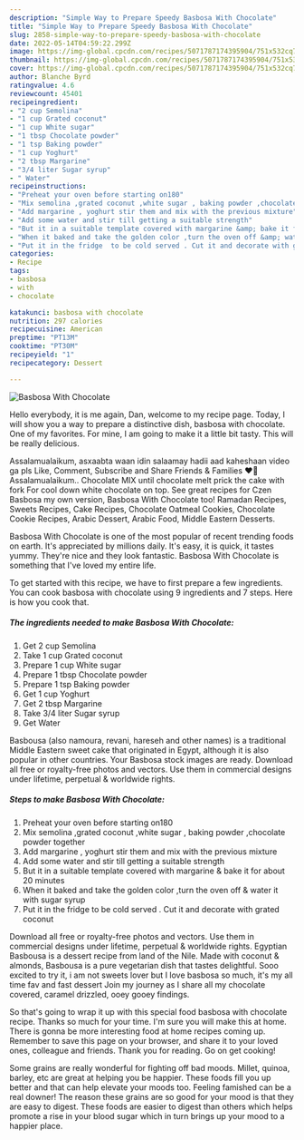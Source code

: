 ```yaml
---
description: "Simple Way to Prepare Speedy Basbosa With Chocolate"
title: "Simple Way to Prepare Speedy Basbosa With Chocolate"
slug: 2858-simple-way-to-prepare-speedy-basbosa-with-chocolate
date: 2022-05-14T04:59:22.299Z
image: https://img-global.cpcdn.com/recipes/5071787174395904/751x532cq70/basbosa-with-chocolate-recipe-main-photo.jpg
thumbnail: https://img-global.cpcdn.com/recipes/5071787174395904/751x532cq70/basbosa-with-chocolate-recipe-main-photo.jpg
cover: https://img-global.cpcdn.com/recipes/5071787174395904/751x532cq70/basbosa-with-chocolate-recipe-main-photo.jpg
author: Blanche Byrd
ratingvalue: 4.6
reviewcount: 45401
recipeingredient:
- "2 cup Semolina"
- "1 cup Grated coconut"
- "1 cup White sugar"
- "1 tbsp Chocolate powder"
- "1 tsp Baking powder"
- "1 cup Yoghurt"
- "2 tbsp Margarine"
- "3/4 liter Sugar syrup"
- " Water"
recipeinstructions:
- "Preheat your oven before starting on180"
- "Mix semolina ,grated coconut ,white sugar , baking powder ,chocolate powder together"
- "Add margarine , yoghurt stir them and mix with the previous mixture"
- "Add some water and stir till getting a suitable strength"
- "But it in a suitable template covered with margarine &amp; bake it for about 20 minutes"
- "When it baked and take the golden color ,turn the oven off &amp; water it with sugar syrup"
- "Put it in the fridge  to be cold served . Cut it and decorate with grated coconut"
categories:
- Recipe
tags:
- basbosa
- with
- chocolate

katakunci: basbosa with chocolate 
nutrition: 297 calories
recipecuisine: American
preptime: "PT13M"
cooktime: "PT30M"
recipeyield: "1"
recipecategory: Dessert

---
```



![Basbosa With Chocolate](https://img-global.cpcdn.com/recipes/5071787174395904/751x532cq70/basbosa-with-chocolate-recipe-main-photo.jpg)

Hello everybody, it is me again, Dan, welcome to my recipe page. Today, I will show you a way to prepare a distinctive dish, basbosa with chocolate. One of my favorites. For mine, I am going to make it a little bit tasty. This will be really delicious.

Assalamualaikum, asxaabta waan idin salaamay hadii aad kaheshaan video ga pls Like, Comment, Subscribe and Share Friends &amp; Families ❤💋 Assalamualaikum.. Chocolate MIX until chocolate melt prick the cake with fork For cool down white chocolate on top. See great recipes for Czen Basbosa my own version, Basbosa With Chocolate too! Ramadan Recipes, Sweets Recipes, Cake Recipes, Chocolate Oatmeal Cookies, Chocolate Cookie Recipes, Arabic Dessert, Arabic Food, Middle Eastern Desserts.

Basbosa With Chocolate is one of the most popular of recent trending foods on earth. It's appreciated by millions daily. It's easy, it is quick, it tastes yummy. They're nice and they look fantastic. Basbosa With Chocolate is something that I've loved my entire life.


To get started with this recipe, we have to first prepare a few ingredients. You can cook basbosa with chocolate using 9 ingredients and 7 steps. Here is how you cook that.

<!--inarticleads1-->

##### The ingredients needed to make Basbosa With Chocolate:

1. Get 2 cup Semolina
1. Take 1 cup Grated coconut
1. Prepare 1 cup White sugar
1. Prepare 1 tbsp Chocolate powder
1. Prepare 1 tsp Baking powder
1. Get 1 cup Yoghurt
1. Get 2 tbsp Margarine
1. Take 3/4 liter Sugar syrup
1. Get  Water


Basbousa (also namoura, revani, hareseh and other names) is a traditional Middle Eastern sweet cake that originated in Egypt, although it is also popular in other countries. Your Basbosa stock images are ready. Download all free or royalty-free photos and vectors. Use them in commercial designs under lifetime, perpetual &amp; worldwide rights. 

<!--inarticleads2-->

##### Steps to make Basbosa With Chocolate:

1. Preheat your oven before starting on180
1. Mix semolina ,grated coconut ,white sugar , baking powder ,chocolate powder together
1. Add margarine , yoghurt stir them and mix with the previous mixture
1. Add some water and stir till getting a suitable strength
1. But it in a suitable template covered with margarine &amp; bake it for about 20 minutes
1. When it baked and take the golden color ,turn the oven off &amp; water it with sugar syrup
1. Put it in the fridge  to be cold served . Cut it and decorate with grated coconut


Download all free or royalty-free photos and vectors. Use them in commercial designs under lifetime, perpetual &amp; worldwide rights. Egyptian Basbousa is a dessert recipe from land of the Nile. Made with coconut &amp; almonds, Basbousa is a pure vegetarian dish that tastes delightful. Sooo excited to try it, i am not sweets lover but I love basbosa so much, it&#39;s my all time fav and fast dessert Join my journey as I share all my chocolate covered, caramel drizzled, ooey gooey findings. 

So that's going to wrap it up with this special food basbosa with chocolate recipe. Thanks so much for your time. I'm sure you will make this at home. There is gonna be more interesting food at home recipes coming up. Remember to save this page on your browser, and share it to your loved ones, colleague and friends. Thank you for reading. Go on get cooking!

Some grains are really wonderful for fighting off bad moods. Millet, quinoa, barley, etc are great at helping you be happier. These foods fill you up better and that can help elevate your moods too. Feeling famished can be a real downer! The reason these grains are so good for your mood is that they are easy to digest. These foods are easier to digest than others which helps promote a rise in your blood sugar which in turn brings up your mood to a happier place.
